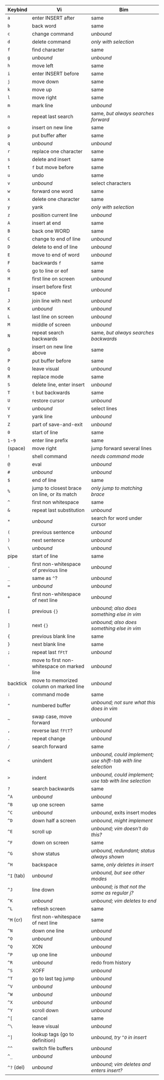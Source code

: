 
| **Keybind** | **Vi**                | **Bim**                   |
|-------------|-----------------------|---------------------------|
| `a`         | enter INSERT after    | same                      |
| `b`         | back word             | same                      |
| `c`         | change command        | *unbound*                 |
| `d`         | delete command        | *only with selection*     |
| `f`         | find character        | same                      |
| `g`         | *unbound*             | *unbound*                 |
| `h`         | move left             | same                      |
| `i`         | enter INSERT before   | same                      |
| `j`         | move down             | same                      |
| `k`         | move up               | same                      |
| `l`         | move right            | same                      |
| `m`         | mark line             | *unbound*                 |
| `n`         | repeat last search    | same, *but always searches forward* |
| `o`         | insert on new line    | same                      |
| `p`         | put buffer after      | same                      |
| `q`         | *unbound*             | *unbound*                 |
| `r`         | replace one character | same                      |
| `s`         | delete and insert     | same                      |
| `t`         | `f` but move before   | same                      |
| `u`         | undo                  | same                      |
| `v`         | *unbound*             | select characters         |
| `w`         | forward one word      | same                      |
| `x`         | delete one character  | same                      |
| `y`         | yank                  | *only with selection*     |
| `z`         | position current line | *unbound*                 |
| `A`         | insert at end         | same                      |
| `B`         | back one WORD         | same                      |
| `C`         | change to end of line | *unbound*                 |
| `D`         | delete to end of line | *unbound*                 |
| `E`         | move to end of word   | *unbound*                 |
| `F`         | backwards `f`         | same                      |
| `G`         | go to line or eof     | same                      |
| `H`         | first line on screen  | *unbound*                 |
| `I`         | insert before first space | *unbound*             |
| `J`         | join line with next   | *unbound*                 |
| `K`         | *unbound*             | *unbound*                 |
| `L`         | last line on screen   | *unbound*                 |
| `M`         | middle of screen      | *unbound*                 |
| `N`         | repeat search backwards | same, *but always searches backwards* |
| `O`         | insert on new line above | same                   |
| `P`         | put buffer before     | same                      |
| `Q`         | leave visual          | *unbound*                 |
| `R`         | replace mode          | same                      |
| `S`         | delete line, enter insert | *unbound*             |
| `T`         | `t` but backwards     | same                      |
| `U`         | restore cursor        | *unbound*                 |
| `V`         | *unbound*             | select lines              |
| `Y`         | yank line             | *unbound*                 |
| `Z`         | part of save-and-exit | *unbound*                 |
| `0`         | start of line         | same                      |
| `1`-`9`     | enter line prefix     | same                      |
| (space)     | move right            | jump forward several lines |
| `!`         | shell command         | *needs command mode*      |
| `@`         | eval                  | *unbound*                 |
| `#`         | *unbound*             | *unbound*                 |
| `$`         | end of line           | same                      |
| `%`         | jump to closest brace on line, or its match | *only jump to matching brace* |
| `^`         | first non whitespace  | same                      |
| `&`         | repeat last substitution | *unbound*              |
| `*`         | *unbound*             | search for word under cursor |
| `(`         | previous sentence     | *unbound*                 |
| `)`         | next sentence         | *unbound*                 |
| `\`         | *unbound*             | *unbound*                 |
| pipe        | start of line         | same                      |
| `-`         | first non-whitespace of previous line | *unbound* |
| `_`         | same as `^`?          | *unbound*                 |
| `=`         | *unbound*             | *unbound*                 |
| `+`         | first non-whitespace of next line | *unbound*     |
| `[`         | previous `{}`         | *unbound; also does something else in vim* |
| `]`         | next `{}`             | *unbound; also does something else in vim* |
| `{`         | previous blank line   | same                      |
| `}`         | next blank line       | same                      |
| `;`         | repeat last `fFtT`    | *unbound*                 |
| `'`         | move to first non-whitespace on marked line | *unbound* |
| backtick    | move to memorized column on marked line | *unbound* |
| `:`         | command mode          | same                      |
| `"`         | numbered buffer       | *unbound; not sure what this does in vim* |
| `~`         | swap case, move forward | *unbound*               |
| `,`         | reverse last `fFtT`?  | *unbound*                 |
| `.`         | repeat change         | *unbound*                 |
| `/`         | search forward        | same                      |
| `<`         | unindent              | *unbound, could implement; use shift-tab with line selection* |
| `>`         | indent                | *unbound, could implement; use tab with line selection* |
| `?`         | search backwards      | same                      |
| `^A`        | *unbound*             | *unbound*                 |
| `^B`        | up one screen         | same                      |
| `^C`        | *unbound*             | *unbound*, exits insert modes |
| `^D`        | down half a screen    | *unbound, might implement* |
| `^E`        | scroll up             | *unbound; vim doesn't do this?* |
| `^F`        | down on screen        | same                      |
| `^G`        | show status           | *unbound, redundant; status always shown* |
| `^H`        | backspace             | same, *only deletes in insert* |
| `^I` (tab)  | *unbound*             | *unbound, but see other modes* |
| `^J`        | line down             | *unbound; is that not the same as regular j?* |
| `^K`        | *unbound*             | *unbound; vim deletes to end* |
| `^L`        | refresh screen        | same                      |
| `^M` (cr)   | first non-whitespace of next line | same          |
| `^N`        | down one line         | *unbound*                 |
| `^O`        | *unbound*             | *unbound*                 |
| `^Q`        | XON                   | *unbound*                 |
| `^P`        | up one line           | *unbound*                 |
| `^R`        | *unbound*             | redo from history         |
| `^S`        | XOFF                  | *unbound*                 |
| `^T`        | go to last tag jump   | *unbound*                 |
| `^V`        | *unbound*             | *unbound*                 |
| `^W`        | *unbound*             | *unbound*                 |
| `^X`        | *unbound*             | *unbound*                 |
| `^Y`        | scroll down           | *unbound*                 |
| `^[`        | cancel                | same                      |
| `^\`        | leave visual          | *unbound*                 |
| `^]`        | lookup tags (go to definition) | *unbound, try `^O` in insert* |
| `^^`        | switch file buffers   | *unbound*                 |
| `^_`        | *unbound*             | *unbound*                 |
| `^?` (del)  | *unbound*             | *unbound; vim deletes and enters insert?* |
